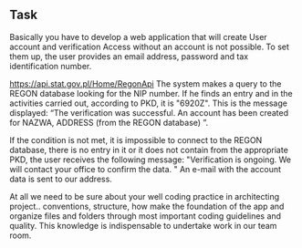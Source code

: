 ## Task

Basically you have to develop a web application that will create User account and verification
Access without an account is not possible. To set them up, the user provides an email address, password and tax identification number.

https://api.stat.gov.pl/Home/RegonApi
The system makes a query to the REGON database looking for the NIP number.
If he finds an entry and in the activities carried out, according to PKD, it is "6920Z". This is the message displayed:
“The verification was successful. An account has been created for NAZWA, ADDRESS (from the REGON database) ”.

If the condition is not met, it is impossible to connect to the REGON database, there is no entry in it or it does not contain from the appropriate PKD, the user receives the following message:
"Verification is ongoing. We will contact your office to confirm the data. "
An e-mail with the account data is sent to our address.

At all we need to be sure about your well coding practice in architecting project.. conventions, structure, how make the foundation of the app and organize files and folders through most important coding guidelines and quality. This knowledge is indispensable to undertake work in our team room.
